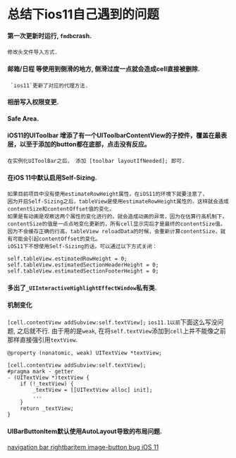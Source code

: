 # 总结下ios11自己遇到的问题
#### 第一次更新时运行, `fmdb`crash. 
    修改头文件导入方式.
####  邮箱/日程 等使用到侧滑的地方, 侧滑过度一点就会造成cell直接被删除. 
     `ios11`更新了对应的代理方法.
#### 相册写入权限变更.
#### Safe Area.
#### iOS11的UIToolbar 增添了有一个UIToolbarContentView的子控件，覆盖在最表层，以至于添加的button都在底部，点击没有反应。
    在实例化UIToolBar之后， 添加 [toolbar layoutIfNeeded]; 即可.
#### 在iOS 11中默认启用Self-Sizing.
    如果目前项目中没有使用estimateRowHeight属性，在iOS11的环境下就要注意了，
    因为开启Self-Sizing之后，tableView是使用estimateRowHeight属性的，这样就会造成contentSize和contentOffset值的变化，
    如果是有动画是观察这两个属性的变化进行的，就会造成动画的异常，因为在估算行高机制下，contentSize的值是一点点地变化更新的，所有cell显示完后才是最终的contentSize值。
    因为不会缓存正确的行高，tableView reloadData的时候，会重新计算contentSize，就有可能会引起contentOffset的变化。
    iOS11下不想使用Self-Sizing的话，可以通过以下方式关闭：

```
self.tableView.estimatedRowHeight = 0;
self.tableView.estimatedSectionHeaderHeight = 0;
self.tableView.estimatedSectionFooterHeight = 0;
```
#### 多出了`_UIInteractiveHighlightEffectWindow`私有类.

#### 机制变化

`[cell.contentView addSubview:self.textView];` `ios11.1以前`下面这么写没问题, 之后就不行. 由于用的是`weak`, 在将`self.textView`添加到`cell`上并不能像之前那样直接强引用`textView`.

```
@property (nonatomic, weak) UITextView *textView;

[cell.contentView addSubview:self.textView];
#pragma mark - getter
- (UITextView *)textView {
    if (!_textView) {
        _textView = [[UITextView alloc] init];
        ...
    }
    return _textView;
}
```
#### UIBarButtonItem默认使用AutoLayout导致的布局问题.
[navigation bar rightbaritem image-button bug iOS 11](https://stackoverflow.com/questions/44442573/navigation-bar-rightbaritem-image-button-bug-ios-11)


